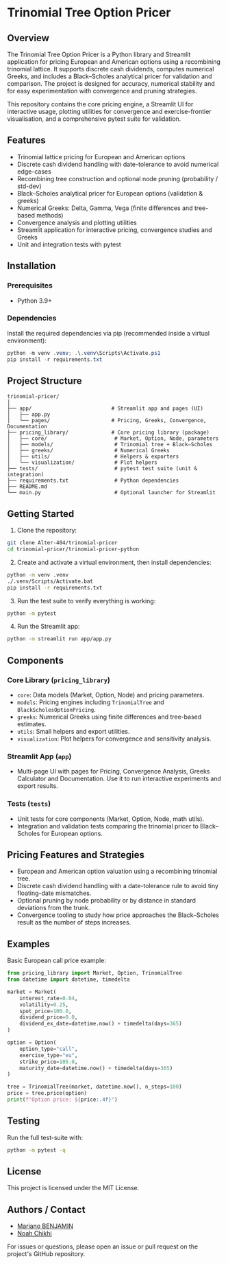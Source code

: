 # Trinomial Tree Option Pricer

## Overview

The Trinomial Tree Option Pricer is a Python library and Streamlit application
for pricing European and American options using a recombining trinomial lattice.
It supports discrete cash dividends, computes numerical Greeks, and includes a
Black–Scholes analytical pricer for validation and comparison. The project is
designed for accuracy, numerical stability and for easy experimentation with
convergence and pruning strategies.

This repository contains the core pricing engine, a Streamlit UI for interactive
usage, plotting utilities for convergence and exercise-frontier visualisation,
and a comprehensive pytest suite for validation.

## Features

- Trinomial lattice pricing for European and American options
- Discrete cash dividend handling with date-tolerance to avoid numerical edge-cases
- Recombining tree construction and optional node pruning (probability / std-dev)
- Black–Scholes analytical pricer for European options (validation & greeks)
- Numerical Greeks: Delta, Gamma, Vega (finite differences and tree-based methods)
- Convergence analysis and plotting utilities
- Streamlit application for interactive pricing, convergence studies and Greeks
- Unit and integration tests with pytest

## Installation

### Prerequisites

- Python 3.9+

### Dependencies

Install the required dependencies via pip (recommended inside a virtual
environment):

```powershell
python -m venv .venv; .\.venv\Scripts\Activate.ps1
pip install -r requirements.txt
```

## Project Structure

```
trinomial-pricer/
│
├── app/                          # Streamlit app and pages (UI)
│   ├── app.py
│   └── pages/                    # Pricing, Greeks, Convergence, Documentation
├── pricing_library/              # Core pricing library (package)
│   ├── core/                      # Market, Option, Node, parameters
│   ├── models/                    # Trinomial tree + Black–Scholes
│   ├── greeks/                    # Numerical Greeks
│   ├── utils/                     # Helpers & exporters
│   └── visualization/             # Plot helpers
├── tests/                         # pytest test suite (unit & integration)
├── requirements.txt               # Python dependencies
├── README.md
└── main.py                        # Optional launcher for Streamlit
```

## Getting Started

1. Clone the repository:

```bash
git clone Alter-404/trinomial-pricer
cd trinomial-pricer/trinomial-pricer-python
```

2. Create and activate a virtual environment, then install dependencies:

```bash
python -m venv .venv
./.venv/Scripts/Activate.bat
pip install -r requirements.txt
```

3. Run the test suite to verify everything is working:

```bash
python -m pytest
```

4. Run the Streamlit app:

```bash
python -m streamlit run app/app.py
```

## Components

### Core Library (`pricing_library`)

- `core`: Data models (Market, Option, Node) and pricing parameters.
- `models`: Pricing engines including `TrinomialTree` and `BlackScholesOptionPricing`.
- `greeks`: Numerical Greeks using finite differences and tree-based estimates.
- `utils`: Small helpers and export utilities.
- `visualization`: Plot helpers for convergence and sensitivity analysis.

### Streamlit App (`app`)

- Multi-page UI with pages for Pricing, Convergence Analysis, Greeks Calculator
  and Documentation. Use it to run interactive experiments and export results.

### Tests (`tests`)

- Unit tests for core components (Market, Option, Node, math utils).
- Integration and validation tests comparing the trinomial pricer to
  Black–Scholes for European options.

## Pricing Features and Strategies

- European and American option valuation using a recombining trinomial tree.
- Discrete cash dividend handling with a date-tolerance rule to avoid tiny
  floating-date mismatches.
- Optional pruning by node probability or by distance in standard deviations
  from the trunk.
- Convergence tooling to study how price approaches the Black–Scholes result
  as the number of steps increases.

## Examples

Basic European call price example:

```python
from pricing_library import Market, Option, TrinomialTree
from datetime import datetime, timedelta

market = Market(
    interest_rate=0.04,
    volatility=0.25,
    spot_price=100.0,
    dividend_price=0.0,
    dividend_ex_date=datetime.now() + timedelta(days=365)
)

option = Option(
    option_type="call",
    exercise_type="eu",
    strike_price=105.0,
    maturity_date=datetime.now() + timedelta(days=365)
)

tree = TrinomialTree(market, datetime.now(), n_steps=100)
price = tree.price(option)
print(f"Option price: ${price:.4f}")
```

## Testing

Run the full test-suite with:

```bash
python -m pytest -q
```

## License

This project is licensed under the MIT License.

## Authors / Contact

- [Mariano BENJAMIN](mailto:mariano.benjamin@dauphine.eu)
- [Noah Chikhi](mailto:noah.chikhi@dauphine.eu)

For issues or questions, please open an issue or pull request on the project's
GitHub repository.